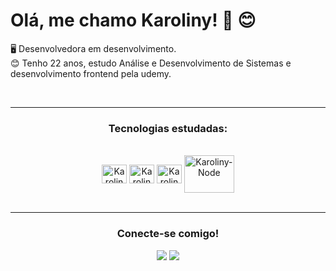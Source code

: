 <h1>Olá, me chamo Karoliny! &#128075; &#128522; </h1>
<p>
   &#128421; Desenvolvedora em desenvolvimento. <br>
  &#128522; Tenho 22 anos, estudo Análise e Desenvolvimento de Sistemas e desenvolvimento frontend pela udemy.
</p>
<br> <hr>
<h3 align="center">Tecnologias estudadas:</h3>
<div style="display: inline_block" align="center"><br>
  <img align="center" alt="Karoliny-Js" height="30px" width="40px" src="https://cdn.jsdelivr.net/gh/devicons/devicon/icons/javascript/javascript-original.svg" />
  <img align="center" alt="Karoliny-Ts" height="30px" width="40px" src="https://cdn.jsdelivr.net/gh/devicons/devicon/icons/typescript/typescript-original.svg" />
  <img align="center" alt="Karoliny-Ts" height="30px" width="40px" src="https://cdn.jsdelivr.net/gh/devicons/devicon/icons/angularjs/angularjs-plain.svg" />
  <img align="center" alt="Karoliny-Node" height="60px" width="80px" src="https://cdn.jsdelivr.net/gh/devicons/devicon/icons/nodejs/nodejs-plain-wordmark.svg" />   
</div>
<br> <hr>
<h3 align="center">Conecte-se comigo!</h3>
<div align="center">
<a href="mailto:karolinysantosofc@outlook.com" target="_blank"><img src="https://img.shields.io/badge/Microsoft_Outlook-0078D4?style=for-the-badge&logo=microsoft-outlook&logoColor=white" target="_blank"></a> 
<a href="https://www.linkedin.com/in/karoliny-rufino-8341251a9/" target="_blank"><img src="https://img.shields.io/badge/LinkedIn-0077B5?style=for-the-badge&logo=linkedin&logoColor=white" target="_blank"></a>  
</div>
